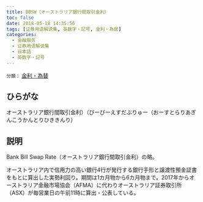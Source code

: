 ```yaml
---
title: BBSW（オーストラリア銀行間取引金利）
toc: false
date: 2018-05-18 14:35:56
tags: [证券用语解说集, 英数字・記号, 金利・為替]
categories:
  - 金融服务
  - 证券用语解说集
  - 日本語
  - 英数字・記号
---
```


`分類：` [金利・為替](/tags/金利・為替/)

## ひらがな

オーストラリア銀行間取引金利）（びーびーえすだぶりゅー（おーすとらりあぎんこうかんとりひききんり）

## 説明

Bank Bill Swap Rate（オーストラリア銀行間取引金利）の略。

オーストラリア内で信用力の高い銀行4行が発行する銀行手形と譲渡性預金証書をもとに算出した実勢利回り。期間は1カ月物から6カ月物まで。2017年からオーストラリア金融市場協会（AFMA）に代わりオーストラリア証券取引所（ASX）が毎営業日の午前11時に算出・公表している。
